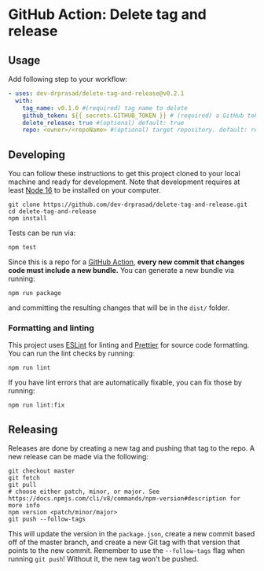 # GitHub Action: Delete tag and release

## Usage
Add following step to your workflow:

```yaml
- uses: dev-drprasad/delete-tag-and-release@v0.2.1
  with:
    tag_name: v0.1.0 #(required) tag name to delete 
    github_token: ${{ secrets.GITHUB_TOKEN }} # (required) a GitHub token with write access to the repo that needs to be modified
    delete_release: true #(optional) default: true 
    repo: <owner>/<repoName> #(optional) target repository. default: repo running this action
```

## Developing

You can follow these instructions to get this project cloned to your local machine and ready for development. Note that
development requires at least [Node 16](https://nodejs.org/en/download) to be installed on your computer.

```shell
git clone https://github.com/dev-drprasad/delete-tag-and-release.git
cd delete-tag-and-release
npm install
```

Tests can be run via:

```shell
npm test
```

Since this is a repo for a [GitHub Action](https://docs.github.com/en/actions), **every new commit that changes code must include a new bundle.** You can 
generate a new bundle via running:

```shell
npm run package
```

and committing the resulting changes that will be in the `dist/` folder.

### Formatting and linting

This project uses [ESLint](https://eslint.org/) for linting and [Prettier](https://prettier.io/) for source code formatting. You can run the lint checks by running:

```shell
npm run lint
```

If you have lint errors that are automatically fixable, you can fix those by running:

```shell
npm run lint:fix
```

## Releasing

Releases are done by creating a new tag and pushing that tag to the repo. A new
release can be made via the following:

```shell
git checkout master
git fetch
git pull
# choose either patch, minor, or major. See https://docs.npmjs.com/cli/v8/commands/npm-version#description for more info
npm version <patch/minor/major>
git push --follow-tags
```

This will update the version in the `package.json`, create a new commit based off of the master branch, and create a 
new Git tag with that version that points to the new commit. Remember to use the `--follow-tags` flag when running 
`git push`! Without it, the new tag won't be pushed.

